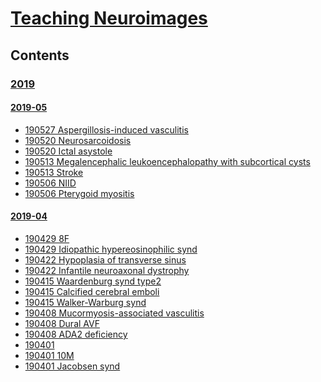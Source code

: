 <!--
Filename: 	note.md
Project: 	/Users/shume/Developer/physician/Neurol/TNI
Author: 	shumez <https://github.com/shumez>
Created: 	2019-04-04 11:26:6
Modified: 	2019-05-31 13:30:22
-----
Copyright (c) 2019 shumez
-->

# [Teaching Neuroimages][TNI]

## Contents

### [2019]

#### [2019-05]

<!-- * [19 ](2019--_.md) -->
* [190527 Aspergillosis-induced vasculitis](TNI/2019-05-27_56M.md)
* [190520 Neurosarcoidosis](2019-05-20_45M.md)
* [190520 Ictal asystole](2019-05-20_43M.md)
* [190513 Megalencephalic leukoencephalopathy with subcortical cysts](2019-05-13_01M.md)
* [190513 Stroke](2019-05-13_73M.md)
* [190506 NIID](2019-05-06_66F.md)
* [190506 Pterygoid myositis](2019-05-06_51F.md)

#### [2019-04]
* [190429 8F](2019-04-29_08F.md)
* [190429 Idiopathic hypereosinophilic synd](2019-04-29_56F.md)
* [190422 Hypoplasia of transverse sinus](2019-04-22_23F.md)
* [190422 Infantile neuroaxonal dystrophy](2019-04-22_02M.md)
* [190415 Waardenburg synd type2](2019-04-15_05M.md)
* [190415 Calcified cerebral emboli](2019-04-15_75F.md)
* [190415 Walker-Warburg synd](2019-04-15_25F.md)
* [190408 Mucormyosis-associated vasculitis](2019-04-08_54F.md)
* [190408 Dural AVF](2019-04-08_39M.md)
* [190408 ADA2 deficiency](2019-04-08_14M.md)
* [190401 ](2019-04-01.md)
* [190401 10M](2019-04-01_10M.md)
* [190401 Jacobsen synd](Neurol/TNI/2019-04-01_08mM.md)


##
<!-- toc -->
[2019]: #contents
[2019-05]: #contents
[2019-04]: #contents

<!-- ref -->
[TNI]: https://www.neurology.org/search/jcode%3Aneurology%7C%7Cneurclinpract%7C%7Cnng%7C%7Cnnn%20sort%3Apublication-date%20toc_section%3AResident%20and%20Fellow%20Section%7C%7C%20Resident%20%26%20Fellow%20Section?see_more_page=1&see_more_page_title=


<!-- <style type="text/css">
	img{width: 50%; float: right;}
</style> -->
